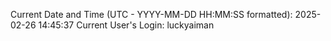 Current Date and Time (UTC - YYYY-MM-DD HH:MM:SS formatted): 2025-02-26 14:45:37
Current User's Login: luckyaiman

